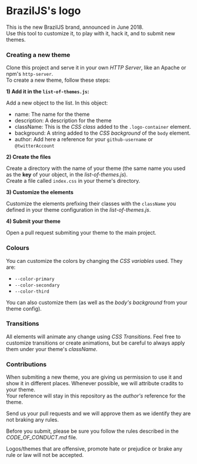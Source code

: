 # BrazilJS's logo

This is the new BrazilJS brand, announced in June 2018.  
Use this tool to customize it, to play with it, hack it, and to submit new themes.

### Creating a new theme

Clone this project and serve it in your own _HTTP Server_, like an Apache or npm's `http-server`.  
To create a new theme, follow these steps:

**1) Add it in the `list-of-themes.js`:**

Add a new object to the list. In this object:

- name: The name for the theme
- description: A description for the theme
- className: This is the _CSS class_ added to the `.logo-container` element.
- background: A string added to the _CSS background_ of the `body` element.
- author: Add here a reference for your `github-username` or `@twitterAccount`

**2) Create the files**

Create a directory with the name of your theme (the same name you used as the **key** of your object, in the _list-of-themes.js_).  
Create a file called `index.css` in your theme's directory.

**3) Customize the elements**

Customize the elements prefixing their classes with the `className` you defined in your theme configuration in the _list-of-themes.js_.  

**4) Submit your theme**

Open a pull request submiting your theme to the main project.

### Colours

You can customize the colors by changing the _CSS variables_ used. They are:

- `--color-primary`
- `--color-secondary`
- `--color-third`

You can also customize them (as well as the _body's background_ from your theme config).  

### Transitions

All elements will animate any change using _CSS Transitions_. Feel free to customize transitions or create animations, but be careful to always apply them under your theme's _className_.

### Contributions

When submiting a new theme, you are giving us permission to use it and show it in different places. Whenever possible, we will attribute cradits to your theme.  
Your reference will stay in this repository as the _author's_ reference for the theme.

Send us your pull requests and we will approve them as we identify they are not braking any rules.

Before you submit, please be sure you follow the rules described in the _CODE_OF_CONDUCT.md_ file.

Logos/themes that are offensive, promote hate or prejudice or brake any rule or law will not be accepted.  


